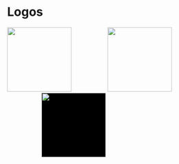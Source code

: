 # Logos
 
<img src="/assets/images/usite-full-red.svg" height="150">

<img src="/assets/images/usite-logo-only-red.svg" height="150" style="margin-left: 5rem">

<img src="/assets/images/usite-white.svg" height="150" style="margin-left: 5rem; background-color:black;">
